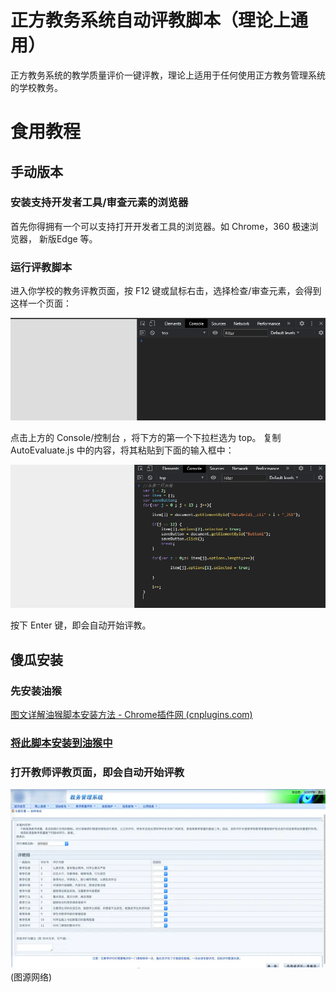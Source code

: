 # 正方教务系统自动评教脚本（理论上通用）

正方教务系统的教学质量评价一键评教，理论上适用于任何使用正方教务管理系统的学校教务。

# 食用教程

## 手动版本
### 安装支持开发者工具/审查元素的浏览器

首先你得拥有一个可以支持打开开发者工具的浏览器。如 Chrome，360 极速浏览器， 新版Edge 等。

### 运行评教脚本

进入你学校的教务评教页面，按 F12 键或鼠标右击，选择检查/审查元素，会得到这样一个页面：

![](console.png)

点击上方的 Console/控制台 ，将下方的第一个下拉栏选为 top。
复制 AutoEvaluate.js 中的内容，将其粘贴到下面的输入框中：

![](input.png)

按下 Enter 键，即会自动开始评教。

## 傻瓜安装

### 先安装油猴
[图文详解油猴脚本安装方法 - Chrome插件网 (cnplugins.com)](https://www.cnplugins.com/zhuanti/266366.html)

### [将此脚本安装到油猴中](AutoEvaluate.user.js)

### 打开教师评教页面，即会自动开始评教

![评教](evaluate.jpg)(图源网络)

